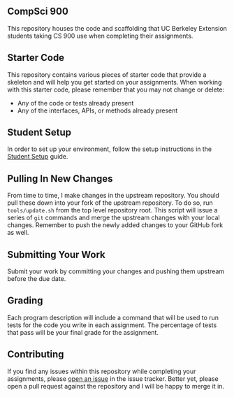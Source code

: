 CompSci 900
-----------
This repository houses the code and scaffolding that UC Berkeley Extension students taking CS 900
use when completing their assignments.

Starter Code
------------
This repository contains various pieces of starter code that provide a skeleton and will help you
get started on your assignments. When working with this starter code, please remember that you may
not change or delete:

- Any of the code or tests already present
- Any of the interfaces, APIs, or methods already present

Student Setup
-------------
In order to set up your environment, follow the setup instructions in the [Student
Setup](https://github.com/fsareshwala/cs900/blob/master/student-setup.md) guide.

Pulling In New Changes
----------------------
From time to time, I make changes in the upstream repository. You should pull these down into your
fork of the upstream repository. To do so, run `tools/update.sh` from the top level repository root.
This script will issue a series of `git` commands and merge the upstream changes with your local
changes. Remember to push the newly added changes to your GitHub fork as well.

Submitting Your Work
--------------------
Submit your work by committing your changes and pushing them upstream before the due date.

Grading
-------
Each program description will include a command that will be used to run tests for the code you
write in each assignment. The percentage of tests that pass will be your final grade for the
assignment.

Contributing
------------
If you find any issues within this repository while completing your assignments, please
[open an issue](https://github.com/fsareshwala/cs900/issues/new) in the issue tracker. Better yet,
please open a pull request against the repository and I will be happy to merge it in.

